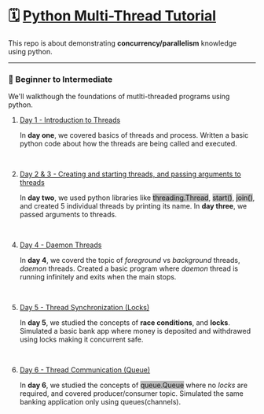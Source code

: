 # 🗓️ <u>Python Multi-Thread Tutorial</u> 

This repo is about demonstrating **concurrency/parallelism** knowledge using python. 

---

### 📍 Beginner to Intermediate

We'll walkthough the foundations of mutlti-threaded programs using python.

1. [Day 1 - Introduction to Threads](https://github.com/abhilashmendhe/python-multi-thread-programs/tree/main/day1)

    In **day one**, we covered basics of threads and process. Written a basic python code about how the threads are being called and executed.
</br>

2. [Day 2 & 3 - Creating and starting threads, and passing arguments to threads](https://github.com/abhilashmendhe/python-multi-thread-programs/tree/main/day2)

    In **day two**, we used python libraries like <span style="background-color: #b8b8b8f1;">threading.Thread</span>, <span style="background-color: #b8b8b8f1;">start()</span>, <span style="background-color: #b8b8b8f1;">join()</span>, and created 5 individual threads by printing its name.
    In **day three**, we passed arguments to threads.
</br>

4. [Day 4 - Daemon Threads](https://github.com/abhilashmendhe/python-multi-thread-programs/tree/main/day4)

    In **day 4**, we coverd the topic of _foreground_ vs _background_ threads, _daemon_ threads. Created a basic program where _daemon_ thread is running infinitely and exits when the main stops.
</br>

5. [Day 5 - Thread Synchronization (Locks)](https://github.com/abhilashmendhe/python-multi-thread-programs/tree/main/day5)

    In **day 5**, we studied the concepts of __race conditions__, and **locks**. Simulated a basic bank app where money is deposited and withdrawed using locks making it concurrent safe.
</br>

6. [Day 6 - Thread Communication (Queue)](https://github.com/abhilashmendhe/python-multi-thread-programs/tree/main/day6)

    In **day 6**, we studied the concepts of <span style="background-color: #b8b8b8f1;">queue.Queue</span> where no _locks_ are required, and covered producer/consumer topic. 
    Simulated the same banking application only using queues(channels).